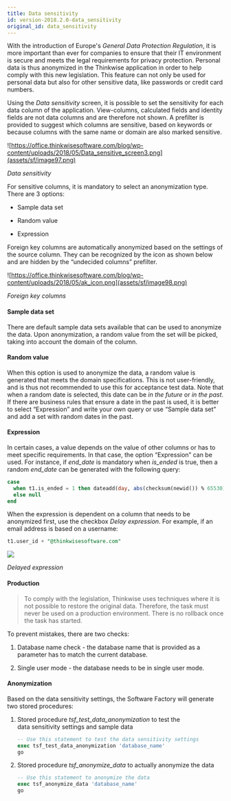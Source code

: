 ```yaml
---
title: Data sensitivity
id: version-2018.2.0-data_sensitivity
original_id: data_sensitivity
---
```


With the introduction of Europe's *General Data Protection Regulation*, it is more important than ever for companies to ensure that their IT environment is secure and meets the legal requirements for privacy protection. Personal data is thus anonymized in the Thinkwise application in order to help comply with this new legislation. This feature can not only be used for personal data but also for other sensitive data, like passwords or credit card numbers.

Using the *Data sensitivity* screen, it is possible to set the sensitivity for each data column of the application. View-columns, calculated fields and identity fields are not data columns and are therefore not shown. A prefilter is provided to suggest which columns are sensitive, based on keywords or because columns with the same name or domain are also marked sensitive.

![https://office.thinkwisesoftware.com/blog/wp-content/uploads/2018/05/Data_sensitive_screen3.png](assets/sf/image97.png)

*Data sensitivity*

For sensitive columns, it is mandatory to select an anonymization type. There are 3 options:

- Sample data set

- Random value

- Expression

Foreign key columns are automatically anonymized based on the settings of the source column. They can be recognized by the icon as shown below and are hidden by the “undecided columns” prefilter.

![https://office.thinkwisesoftware.com/blog/wp-content/uploads/2018/05/ak_icon.png](assets/sf/image98.png)

*Foreign key columns*

#### Sample data set

There are default sample data sets available that can be used to anonymize the data. Upon anonymization, a random value from the set will be picked, taking into account the domain of the column.

#### Random value

When this option is used to anonymize the data, a random value is generated that meets the domain specifications. This is not user-friendly, and is thus not recommended to use this for acceptance test data. Note that when a random date is selected, this date can be *in the future* or *in the past*. If there are business rules that ensure a date in the past is used, it is better to select “Expression” and write your own query or use “Sample data set” and add a set with random dates in the past.

#### Expression

In certain cases, a value depends on the value of other columns or has to meet specific requirements. In that case, the option “Expression” can be used. For instance, if *end_date* is mandatory when *is_ended* is true, then a random *end_date* can be generated with the following query:

```sql
case
  when t1.is_ended = 1 then dateadd(day, abs(checksum(newid()) % 65530), 0)
  else null
end
```

When the expression is dependent on a column that needs to be anonymized first, use the checkbox *Delay expression*. For example, if an email address is based on a username:

```sql
t1.user_id + "@thinkwisesoftware.com"
```

![](assets/sf/image101.png)

*Delayed expression*

#### Production

>  To comply with the legislation, Thinkwise uses techniques where it is not possible to restore the original data. Therefore, the task must never be used on a production environment. There is no rollback once the task has started.

To prevent mistakes, there are two checks:

1.  Database name check - the database name that is provided as a parameter has to match the current database.

2.  Single user mode - the database needs to be in single user mode.

#### Anonymization

Based on the data sensitivity settings, the Software Factory will generate two stored procedures:

1.  Stored procedure *tsf_test_data_anonymization* to test the data sensitivity settings and sample data

    ```sql
    -- Use this statement to test the data sensitivity settings
    exec tsf_test_data_anonymization 'database_name'
    go
    ```

2.  Stored procedure *tsf_anonymize_data* to actually anonymize the data

    ```sql
    -- Use this statement to anonymize the data
    exec tsf_anonymize_data 'database_name'
    go
    ```

